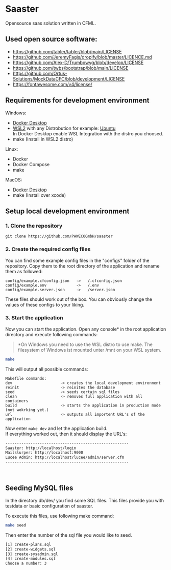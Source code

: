# Saaster

Opensource saas solution written in CFML.

## Used open source software:
- https://github.com/tabler/tabler/blob/main/LICENSE
- https://github.com/JeremyFagis/dropify/blob/master/LICENCE.md
- https://github.com/Alex-D/Trumbowyg/blob/develop/LICENSE
- https://github.com/twbs/bootstrap/blob/main/LICENSE
- https://github.com/Ortus-Solutions/MockDataCFC/blob/development/LICENSE
- https://fontawesome.com/v4/license/

## Requirements for development environment

Windows:

- [Docker Desktop](https://www.docker.com/products/docker-desktop/)
- [WSL2](https://docs.microsoft.com/en-us/windows/wsl/install) with any Distrobution for example: [Ubuntu](https://apps.microsoft.com/store/detail/ubuntu/9PDXGNCFSCZV?hl=en-en&gl=EN)</br> In Docker Desktop enable WSL Integration with the distro you choosed.
- make (Install in WSL2 distro)

Linux:

- Docker
- Docker Compose
- make

MacOS:

- [Docker Desktop](https://www.docker.com/products/docker-desktop/)
- make (Install over xcode)

## Setup local development environment

### 1. Clone the repository

```git
git clone https://github.com/PAWECOGmbH/saaster
```

### 2. Create the required config files

You can find some example config files in the "configs" folder of the repository. Copy them to the root directory of the application and rename them as followed:

```plain
config/example.cfconfig.json   ->   /.cfconfig.json
config/example.env             ->   /.env
config/example.server.json     ->   /server.json
```

These files should work out of the box. You can obviously change the values of these configs to your liking.

### 3. Start the application

Now you can start the application. Open any console* in the root application directory and execute following commands:

> *On Windows you need to use the WSL distro to use make. The filesystem of Windows ist mounted unter /mnt on your WSL system.

```bash
make
```

This will output all possible commands:

```plain
Makefile commands:
dev                     -> creates the local development environment      
reinit                  -> reinites the database
seed                    -> seeds certain sql files
clean                   -> removes full application with all containers
build                   -> starts the application in production mode (not wokrking yet.)
url                     -> outputs all importent URL's of the application
```

Now enter `make dev` and let the application build.</br>
If everything worked out, then it should display the URL's:

```bash
------------------------------------------------------
Saaster: http://localhost/login
Mailslurper: http://localhost:9000
Lucee Admin: http://localhost/lucee/admin/server.cfm
------------------------------------------------------
```

</br>

## Seeding MySQL files

In the directory db/dev/ you find some SQL files. This files provide you with testdata or basic configuration of saaster.

To execute this files, use following make command:

```bash
make seed
```

Then enter the number of the sql file you would like to seed.

```bash
[1] create-plans.sql   
[2] create-widgets.sql 
[3] create-sysadmin.sql
[4] create-modules.sql 
Choose a number: 3
```
